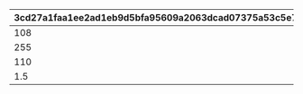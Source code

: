 |3cd27a1faa1ee2ad1eb9d5bfa95609a2063dcad07375a53c5e7514fd65fbd0bf|6b59e95f7611095baf44c5f3972993e5b3b17d98bf88f53f3af9be2b1791aa42|863cd0d632a82a680da11b228ac7e22c9e0cdc8291627231a71e5bdf8bc75659|f3a938d7dc601949c18f964a770af1378fb8ae549329482c9f1cb038113c47f1|
| --- | --- | --- | --- |
|108|105|111|1|
|255|160|350|2|
|110|105|120|3|
|1.5|2.5|0.5|4|
